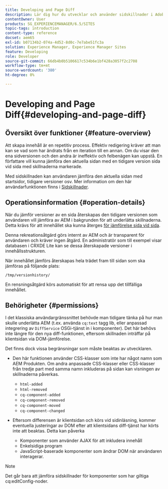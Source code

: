 ```yaml
---
title: Developing and Page Diff
description: Lär dig hur du utvecklar och använder sidskillnader i Adobe Experience Manager.
contentOwner: User
products: SG_EXPERIENCEMANAGER/6.5/SITES
topic-tags: introduction
content-type: reference
docset: aem65
exl-id: b07134b2-074a-4d52-8d0c-7e7abe51fc3a
solution: Experience Manager, Experience Manager Sites
feature: Developing
role: Developer
source-git-commit: 66db4b0b5106617c534b6e1bf428a3057f2c2708
workflow-type: tm+mt
source-wordcount: '380'
ht-degree: 0%

---
```


# Developing and Page Diff{#developing-and-page-diff}

## Översikt över funktioner {#feature-overview}

Att skapa innehåll är en repetitiv process. Effektiv redigering kräver att man kan se vad som har ändrats från en iteration till en annan. Om du visar den ena sidversionen och den andra är ineffektiv och felbenägen kan uppstå. En författare vill kunna jämföra den aktuella sidan med en tidigare version sida vid sida med skillnaderna markerade.

Med sidskillnaden kan användaren jämföra den aktuella sidan med startsidor, tidigare versioner osv. Mer information om den här användarfunktionen finns i [Sidskillnader](/help/sites-authoring/page-diff.md).

## Operationsinformation {#operation-details}

När du jämför versioner av en sida återskapas den tidigare versionen som användaren vill jämföra av AEM i bakgrunden för att underlätta skillnaderna. Detta krävs för att innehållet ska kunna återges [för jämförelse sida vid sida](/help/sites-developing/pagediff.md#operation-details).

Denna rekreationsåtgärd görs internt av AEM och är transparent för användaren och kräver ingen åtgärd. En administratör som till exempel visar databasen i CRXDE Lite kan se dessa återskapade versioner i innehållsstrukturen.

När innehållet jämförs återskapas hela trädet fram till sidan som ska jämföras på följande plats:

`/tmp/versionhistory/`

En rensningsåtgärd körs automatiskt för att rensa upp det tillfälliga innehållet.

## Behörigheter {#permissions}

I det klassiska användargränssnittet behövde man tidigare tänka på hur man skulle underlätta AEM (t.ex. använda `cq:text` tagg lib, eller anpassad integrering av `DiffService` OSGi-tjänst in i komponenter). Det här behövs inte längre för den nya diff-funktionen, eftersom skillnaden inträffar på klientsidan via DOM-jämförelse.

Det finns dock vissa begränsningar som måste beaktas av utvecklaren.

* Den här funktionen använder CSS-klasser som inte har något namn som AEM Produkten. Om andra anpassade CSS-klasser eller CSS-klasser från tredje part med samma namn inkluderas på sidan kan visningen av skillnaderna påverkas.

   * `html-added`
   * `html-removed`
   * `cq-component-added`
   * `cq-component-removed`
   * `cq-component-moved`
   * `cq-component-changed`

* Eftersom differensen är klientsidan och körs vid sidinläsning, kommer eventuella justeringar av DOM efter att klientsidans diff-tjänst har körts inte att beaktas. Detta kan påverka

   * Komponenter som använder AJAX för att inkludera innehåll
   * Enkelsidiga program
   * JavaScript-baserade komponenter som ändrar DOM när användaren interagerar.

>[!NOTE]
>
>Det går bara att jämföra sidskillnader för komponenter som har giltiga cq:editConfig-noder.
